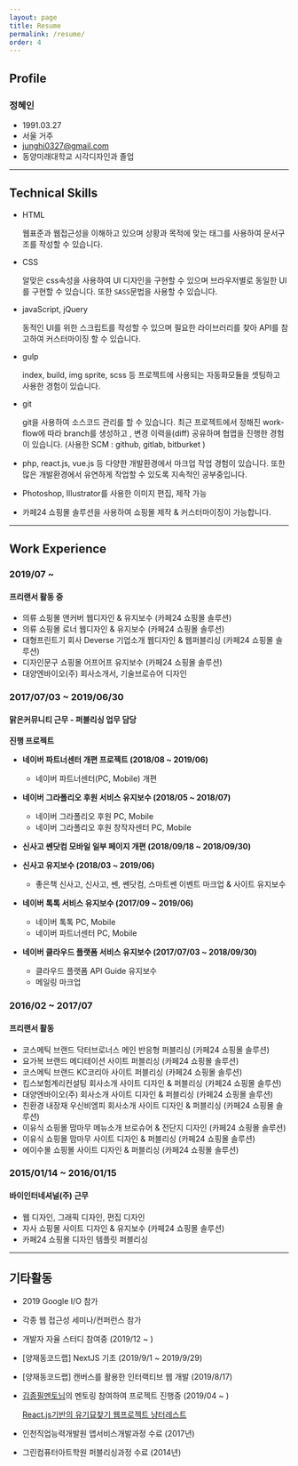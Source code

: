 ```yaml
---
layout: page
title: Resume
permalink: /resume/
order: 4
---
```


## Profile

### 정혜인

- 1991.03.27
- 서울 거주
- junghi0327@gmail.com
- 동양미래대학교 시각디자인과 졸업

---

## Technical Skills

- HTML

  웹표준과 웹접근성을 이해하고 있으며 상황과 목적에 맞는 태그를 사용하여 문서구조를 작성할 수 있습니다.

- CSS

  알맞은 css속성을 사용하여 UI 디자인을 구현할 수 있으며 브라우저별로 동일한 UI를 구현할 수 있습니다. 또한 `SASS`문법을 사용할 수 있습니다.

- javaScript, jQuery

  동적인 UI를 위한 스크립트를 작성할 수 있으며 필요한 라이브러리를 찾아 API를 참고하여 커스터마이징 할 수 있습니다.

- gulp

  index, build, img sprite, scss 등 프로젝트에 사용되는 자동화모듈을 셋팅하고 사용한 경험이 있습니다.

- git

  git을 사용하여 소스코드 관리를 할 수 있습니다.
  최근 프로젝트에서 정해진 work-flow에 따라 branch를 생성하고 , 변경 이력을(diff) 공유하며 협엽을 진행한 경험이 있습니다. (사용한 SCM : github, gitlab, bitburket )

- php, react.js, vue.js 등 다양한 개발환경에서 마크업 작업 경험이 있습니다. 또한 많은 개발환경에서 유연하게 작업할 수 있도록 지속적인 공부중입니다.

- Photoshop, Illustrator를 사용한 이미지 편집, 제작 가능

- 카페24 쇼핑몰 솔루션을 사용하여 쇼핑몰 제작 & 커스터마이징이 가능합니다.

---

## Work Experience

### 2019/07 ~

#### 프리랜서 활동 중

- 의류 쇼핑몰 앤커버 웹디자인 & 유지보수 (카페24 쇼핑몰 솔루션)
- 의류 쇼핑몰 로너 웹디자인 & 유지보수 (카페24 쇼핑몰 솔루션)
- 대형프린트기 회사 Deverse 기업소개 웹디자인 & 웹퍼블리싱 (카페24 쇼핑몰 솔루션)
- 디자인문구 쇼핑몰 어프어프 유지보수 (카페24 쇼핑몰 솔루션)
- 대양엔바이오(주) 회사소개서, 기술브로슈어 디자인

### 2017/07/03 ~ 2019/06/30

#### 맑은커뮤니티 근무 - 퍼블리싱 업무 담당

**진행 프로젝트**

- **네이버 파트너센터 개편 프로젝트 (2018/08 ~ 2019/06)**

  - 네이버 파트너센터(PC, Mobile) 개편

- **네이버 그라폴리오 후원 서비스 유지보수 (2018/05 ~ 2018/07)**

  - 네이버 그라폴리오 후원 PC, Mobile
  - 네이버 그라폴리오 후원 창작자센터 PC, Mobile

- **신사고 쎈닷컴 모바일 일부 페이지 개편 (2018/09/18 ~ 2018/09/30)**

- **신사고 유지보수 (2018/03 ~ 2019/06)**

  - 좋은책 신사고, 신사고, 쎈, 쎈닷컴, 스마트쎈 이벤트 마크업 & 사이트 유지보수

- **네이버 톡톡 서비스 유지보수 (2017/09 ~ 2019/06)**

  - 네이버 톡톡 PC, Mobile
  - 네이버 파트너센터 PC, Mobile

- **네이버 클라우드 플랫폼 서비스 유지보수 (2017/07/03 ~ 2018/09/30)**

  - 클라우드 플랫폼 API Guide 유지보수
  - 메일링 마크업

### 2016/02 ~ 2017/07

#### 프리랜서 활동

- 코스메틱 브랜드 닥터브로너스 메인 반응형 퍼블리싱 (카페24 쇼핑몰 솔루션)
- 요가복 브랜드 메디테이션 사이트 퍼블리싱 (카페24 쇼핑몰 솔루션)
- 코스메틱 브랜드 KC코리아 사이트 퍼블리싱 (카페24 쇼핑몰 솔루션)
- 킴스보험계리컨설팅 회사소개 사이트 디자인 & 퍼블리싱 (카페24 쇼핑몰 솔루션)
- 대양엔바이오(주) 회사소개 사이트 디자인 & 퍼블리싱 (카페24 쇼핑몰 솔루션)
- 친환경 내장재 우신비엠피 회사소개 사이트 디자인 & 퍼블리싱 (카페24 쇼핑몰 솔루션)
- 이유식 쇼핑몰 맘마무 메뉴소개 브로슈어 & 전단지 디자인 (카페24 쇼핑몰 솔루션)
- 이유식 쇼핑몰 맘마무 사이트 디자인 & 퍼블리싱 (카페24 쇼핑몰 솔루션)
- 에이수몰 쇼핑몰 사이트 디자인 & 퍼블리싱 (카페24 쇼핑몰 솔루션)

### 2015/01/14 ~ 2016/01/15

#### 바이인터네셔널(주) 근무

- 웹 디자인, 그래픽 디자인, 편집 디자인
- 자사 쇼핑몰 사이트 디자인 & 유지보수 (카페24 쇼핑몰 솔루션)
- 카페24 쇼핑몰 디자인 템플릿 퍼블리싱

---

## 기타활동
- 2019 Google I/O 참가

- 각종 웹 접근성 세미나/컨퍼런스 참가

- 개발자 자율 스터디 참여중 (2019/12 ~ )

- [양재동코드랩] NextJS 기초 (2019/9/1 ~ 2019/9/29)

- [양재동코드랩] 캔버스를 활용한 인터랙티브 웹 개발 (2019/8/17)

- [김종필멘토님](https://github.com/jongfeel?tab=repositories)의 멘토링 참여하여 프로젝트 진행중 (2019/04 ~ )

  [React.js기반의 유기묘찾기 웹프로젝트 냥터레스트](https://github.com/henyy1004/nyangterest)

- 인천직업능력개발원 앱서비스개발과정 수료 (2017년)

- 그린컴퓨터아트학원 퍼블리싱과정 수료 (2014년)

